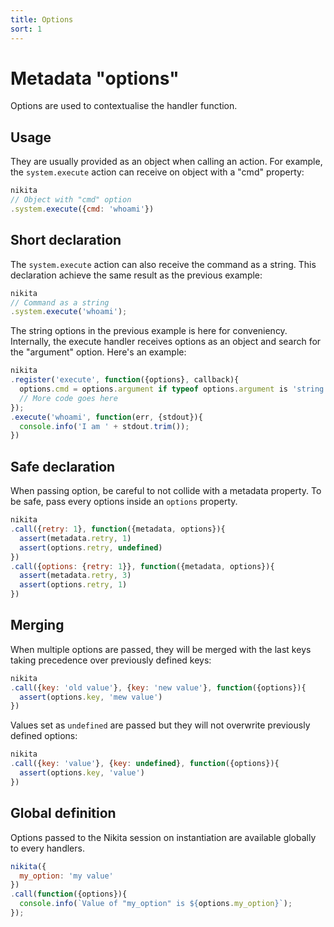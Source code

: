 ```yaml
---
title: Options
sort: 1
---
```


# Metadata "options"

Options are used to contextualise the handler function.

## Usage

They are usually provided as an object when calling an action. For example, the `system.execute` action can receive on object with a "cmd" property:

```js
nikita
// Object with "cmd" option
.system.execute({cmd: 'whoami'})
```

## Short declaration

The `system.execute` action can also receive the command as a string. This declaration achieve the same result as the previous example:

```js
nikita
// Command as a string
.system.execute('whoami');
```

The string options in the previous example is here for conveniency. Internally, the execute handler receives options as an object and search for the "argument" option. Here's an example:

```js
nikita
.register('execute', function({options}, callback){
  options.cmd = options.argument if typeof options.argument is 'string'
  // More code goes here
});
.execute('whoami', function(err, {stdout}){
  console.info('I am ' + stdout.trim());
})
```

## Safe declaration

When passing option, be careful to not collide with a metadata property. To be safe, pass every options inside an `options` property.

```js
nikita
.call({retry: 1}, function({metadata, options}){
  assert(metadata.retry, 1)
  assert(options.retry, undefined)
})
.call({options: {retry: 1}}, function({metadata, options}){
  assert(metadata.retry, 3)
  assert(options.retry, 1)
})
```

## Merging

When multiple options are passed, they will be merged with the last keys taking precedence over previously defined keys:

```js
nikita
.call({key: 'old value'}, {key: 'new value'}, function({options}){
  assert(options.key, 'mew value')
})
```

Values set as `undefined` are passed but they will not overwrite previously defined options:

```js
nikita
.call({key: 'value'}, {key: undefined}, function({options}){
  assert(options.key, 'value')
})
```

## Global definition

Options passed to the Nikita session on instantiation are available globally to every handlers.

```js
nikita({
  my_option: 'my value'
})
.call(function({options}){
  console.info(`Value of "my_option" is ${options.my_option}`);
});
```
